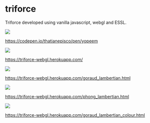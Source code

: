 # triforce

Triforce developed using vanilla javascript, webgl and ESSL.

<img src="https://triforce-webgl.herokuapp.com/triforce.jpg"/>

https://codepen.io/thatianepisco/pen/yopeem


<img src="https://triforce-webgl.herokuapp.com/menu.jpg"/>

https://triforce-webgl.herokuapp.com/



<img src="https://triforce-webgl.herokuapp.com/goraud_lambertian.jpg"/>

https://triforce-webgl.herokuapp.com/goraud_lambertian.html



<img src="https://triforce-webgl.herokuapp.com/phong_lambertian.jpg"/>

https://triforce-webgl.herokuapp.com/phong_lambertian.html



<img src="https://triforce-webgl.herokuapp.com/goraud_lambertian_colour.jpg"/>

https://triforce-webgl.herokuapp.com/goraud_lambertian_colour.html
